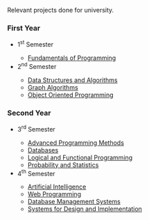 Relevant projects done for university.

### First Year
<ul>
  <li>1<sup>st</sup> Semester</li>
  <ul>
    <li><a href="https://github.com/921-Beltechi-Lois/Fundamentals-of-Programming">Fundamentals of Programming</a></li>
  </ul>
  <li>2<sup>nd</sup> Semester</li>
  <ul>
    <li><a href="https://github.com/921-Beltechi-Lois/Data-Structures-and-Algorithms">Data Structures and Algorithms</a></li>
    <li><a href="n/a">Graph Algorithms</a></li>
    <li><a href="n/a">Object Oriented Programming</a></li>
  </ul>
</ul>

### Second Year
<ul>
  <li>3<sup>rd</sup> Semester</li>
  <ul>
    <li><a href="n/a">Advanced Programming Methods</a></li>
    <li><a href="n/a">Databases</a></li>
    <li><a href="n/a">Logical and Functional Programming</a></li>
    <li><a href="n/a">Probability and Statistics</a></li>
  </ul>
  <li>4<sup>th</sup> Semester</li>
  <ul>
    <li><a href="n/a">Artificial Intelligence</a></li>
    <li><a href="n/a">Web Programming</a></li>
    <li><a href="n/a">Database Management Systems</a></li>
    <li><a href="n/a">Systems for Design and Implementation</a></li>
  </ul>
</ul>
  
